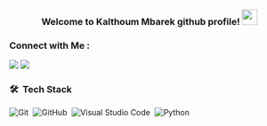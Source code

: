 <h3 align="center">
  Welcome to Kalthoum Mbarek github profile!
  <img src="https://media.giphy.com/media/hvRJCLFzcasrR4ia7z/giphy.gif" width="28">
</h3>

### Connect with Me :

<a href="[https://linkedin.com/in/yousefdergham](https://www.linkedin.com/in/kalthoum-mbarek-7796846/)" target="_blank"><img src="https://img.shields.io/badge/-Kalthoum Mbarek-0077B5?style=for-the-badge&logo=Linkedin&logoColor=white"/></a>
<a href="https://t.me/Kalthoum_Mbarek" target="_blank"><img src="https://img.shields.io/badge/-Kalthoum Mbarek-0077B5?style=for-the-badge&logo=Telegram&logoColor=white"/></a>
### 🛠 &nbsp;Tech Stack
![Git](https://img.shields.io/badge/-Git-05122A?style=flat&logo=git)&nbsp;
![GitHub](https://img.shields.io/badge/-GitHub-05122A?style=flat&logo=github)&nbsp;
![Visual Studio Code](https://img.shields.io/badge/-Visual%20Studio%20Code-05122A?style=flat&logo=visual-studio-code&logoColor=007ACC)&nbsp;
![Python](https://img.shields.io/badge/-Python%20-05122A?style=flat&logo=python)&nbsp;


<!--
**Kalthoum-Mbarek/Kalthoum-Mbarek** is a ✨ _special_ ✨ repository because its `README.md` (this file) appears on your GitHub profile.

Here are some ideas to get you started:

- 🔭 I’m currently working on ...
- 🌱 I’m currently learning ...
- 👯 I’m looking to collaborate on ...
- 🤔 I’m looking for help with ...
- 💬 Ask me about ...
- 📫 How to reach me: ...
- 😄 Pronouns: ...
- ⚡ Fun fact: ...
-->
